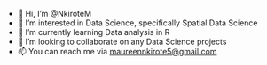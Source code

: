 - 👋 Hi, I’m @NkiroteM
- 👀 I’m interested in Data Science, specifically Spatial Data Science
- 🌱 I’m currently learning Data analysis in R
- 💞️ I’m looking to collaborate on any Data Science projects
- 📫 You can reach me via maureennkirote5@gmail.com

<!---
NkiroteM/NkiroteM is a ✨ special ✨ repository because its `README.md` (this file) appears on your GitHub profile.
You can click the Preview link to take a look at your changes.
--->
